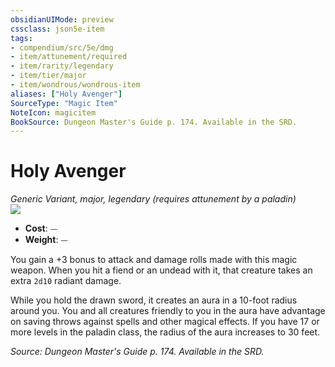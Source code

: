 ```yaml
---
obsidianUIMode: preview
cssclass: json5e-item
tags:
- compendium/src/5e/dmg
- item/attunement/required
- item/rarity/legendary
- item/tier/major
- item/wondrous/wondrous-item
aliases: ["Holy Avenger"]
SourceType: "Magic Item"
NoteIcon: magicitem
BookSource: Dungeon Master's Guide p. 174. Available in the SRD.
---
```

# Holy Avenger
*Generic Variant, major, legendary (requires attunement by a paladin)*  
![](/2-Mechanics/CLI/items/img/holy-avenger.webp#right)  

- **Cost**: ⏤
- **Weight**: ⏤

You gain a +3 bonus to attack and damage rolls made with this magic weapon. When you hit a fiend or an undead with it, that creature takes an extra `2d10` radiant damage.

While you hold the drawn sword, it creates an aura in a 10-foot radius around you. You and all creatures friendly to you in the aura have advantage on saving throws against spells and other magical effects. If you have 17 or more levels in the paladin class, the radius of the aura increases to 30 feet.

*Source: Dungeon Master's Guide p. 174. Available in the SRD.*